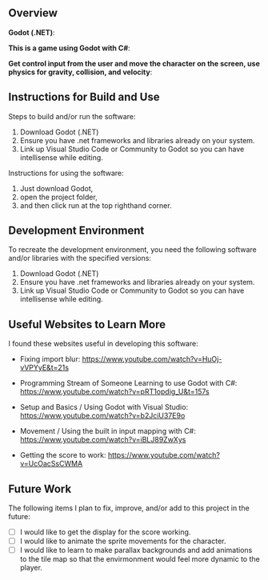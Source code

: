## Overview

**Godot (.NET)**:

**This is a game using Godot with C#**:

**Get control input from the user and move the character on the screen, use physics for gravity, collision, and velocity**:

## Instructions for Build and Use

Steps to build and/or run the software:

1. Download Godot (.NET)
2. Ensure you have .net frameworks and libraries already on your system.
3. Link up Visual Studio Code or Community to Godot so you can have intellisense while editing.

Instructions for using the software:

1. Just download Godot, 
2. open the project folder, 
3. and then click run at the top righthand corner.

## Development Environment 

To recreate the development environment, you need the following software and/or libraries with the specified versions:

1. Download Godot (.NET)
2. Ensure you have .net frameworks and libraries already on your system.
3. Link up Visual Studio Code or Community to Godot so you can have intellisense while editing.
## Useful Websites to Learn More

I found these websites useful in developing this software:

* Fixing import blur:
https://www.youtube.com/watch?v=HuOj-vVPYyE&t=21s

* Programming Stream of Someone Learning to use Godot with C#:
https://www.youtube.com/watch?v=pRT1opdig_U&t=157s

* Setup and Basics / Using Godot with Visual Studio:
https://www.youtube.com/watch?v=b2JciU37E9o

* Movement / Using the built in input mapping with C#:
https://www.youtube.com/watch?v=iBLJ89ZwXys

* Getting the score to work:
https://www.youtube.com/watch?v=UcOacSsCWMA

## Future Work

The following items I plan to fix, improve, and/or add to this project in the future:

* [ ] I would like to get the display for the score working.
* [ ] I would like to animate the sprite movements for the character.
* [ ] I would like to learn to make parallax backgrounds and add animations to the tile map so that the envirmonment would feel more dynamic to the player.  
